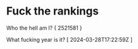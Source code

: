 # Fuck the rankings

Who the hell am I?
{ 2521581 }

What fucking year is it?
[ 2024-03-28T17:22:59Z ]
